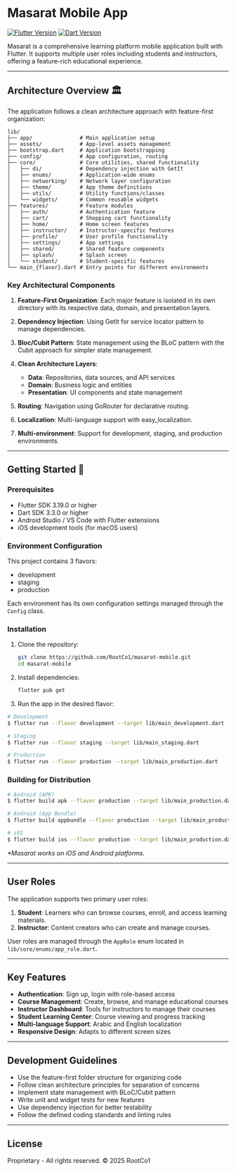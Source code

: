 # Masarat Mobile App

[![Flutter Version](https://img.shields.io/badge/Flutter-3.19.0-blue.svg)](https://flutter.dev/)
[![Dart Version](https://img.shields.io/badge/Dart-3.3.0-blue.svg)](https://dart.dev/)

Masarat is a comprehensive learning platform mobile application built with Flutter. It supports multiple user roles including students and instructors, offering a feature-rich educational experience.

---

## Architecture Overview 🏛️

The application follows a clean architecture approach with feature-first organization:

```plaintext
lib/
├── app/               # Main application setup
├── assets/            # App-level assets management
├── bootstrap.dart     # Application bootstrapping
├── config/            # App configuration, routing
├── core/              # Core utilities, shared functionality
│   ├── di/            # Dependency injection with GetIt
│   ├── enums/         # Application-wide enums
│   ├── networking/    # Network layer configuration
│   ├── theme/         # App theme definitions
│   ├── utils/         # Utility functions/classes
│   └── widgets/       # Common reusable widgets
├── features/          # Feature modules
│   ├── auth/          # Authentication feature
│   ├── cart/          # Shopping cart functionality
│   ├── home/          # Home screen features
│   ├── instructor/    # Instructor-specific features
│   ├── profile/       # User profile functionality
│   ├── settings/      # App settings
│   ├── shared/        # Shared feature components
│   ├── splash/        # Splash screen
│   └── student/       # Student-specific features
└── main_{flavor}.dart # Entry points for different environments
```

### Key Architectural Components

1. **Feature-First Organization**: Each major feature is isolated in its own directory with its respective data, domain, and presentation layers.

2. **Dependency Injection**: Using GetIt for service locator pattern to manage dependencies.

3. **Bloc/Cubit Pattern**: State management using the BLoC pattern with the Cubit approach for simpler state management.

4. **Clean Architecture Layers**:
   - **Data**: Repositories, data sources, and API services
   - **Domain**: Business logic and entities
   - **Presentation**: UI components and state management

5. **Routing**: Navigation using GoRouter for declarative routing.

6. **Localization**: Multi-language support with easy_localization.

7. **Multi-environment**: Support for development, staging, and production environments.

---

## Getting Started 🚀

### Prerequisites

- Flutter SDK 3.19.0 or higher
- Dart SDK 3.3.0 or higher
- Android Studio / VS Code with Flutter extensions
- iOS development tools (for macOS users)

### Environment Configuration

This project contains 3 flavors:

- development
- staging
- production

Each environment has its own configuration settings managed through the `Config` class.

### Installation

1. Clone the repository:

    ```sh
    git clone https://github.com/RootCo1/masarat-mobile.git
    cd masarat-mobile
    ```

2. Install dependencies:

    ```sh
    flutter pub get
    ```

3. Run the app in the desired flavor:

```sh
# Development
$ flutter run --flavor development --target lib/main_development.dart

# Staging
$ flutter run --flavor staging --target lib/main_staging.dart

# Production
$ flutter run --flavor production --target lib/main_production.dart
```

### Building for Distribution

```sh
# Android (APK)
$ flutter build apk --flavor production --target lib/main_production.dart

# Android (App Bundle)
$ flutter build appbundle --flavor production --target lib/main_production.dart

# iOS
$ flutter build ios --flavor production --target lib/main_production.dart
```

_\*Masarat works on iOS and Android platforms._

---

## User Roles

The application supports two primary user roles:

1. **Student**: Learners who can browse courses, enroll, and access learning materials.
2. **Instructor**: Content creators who can create and manage courses.

User roles are managed through the `AppRole` enum located in `lib/core/enums/app_role.dart`.

---

## Key Features

- **Authentication**: Sign up, login with role-based access
- **Course Management**: Create, browse, and manage educational courses
- **Instructor Dashboard**: Tools for instructors to manage their courses
- **Student Learning Center**: Course viewing and progress tracking
- **Multi-language Support**: Arabic and English localization
- **Responsive Design**: Adapts to different screen sizes

---

## Development Guidelines

- Use the feature-first folder structure for organizing code
- Follow clean architecture principles for separation of concerns
- Implement state management with BLoC/Cubit pattern
- Write unit and widget tests for new features
- Use dependency injection for better testability
- Follow the defined coding standards and linting rules

---

## License

Proprietary - All rights reserved. © 2025 RootCo1
